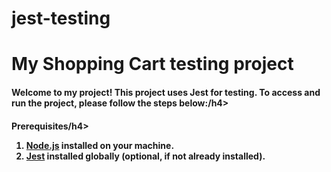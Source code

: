 # jest-testing

<h1>My Shopping Cart testing project</h1>
<h4>Welcome to my project! This project uses Jest for testing. To access and run the project, please follow the steps below:/h4>	
  
<h4>Prerequisites/h4>
<ol>
  <li><a href="https://nodejs.org">Node.js</a> installed on your machine.</li>
  <li><a href="https://jestjs.io/docs/getting-started">Jest</a> installed globally (optional, if not already installed).</li>
</ol>



